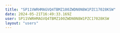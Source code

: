 ```yaml
---
title: "SP11VWRHMAGVQ4TBMZ100ZWDN0N8W1PZC17028KSW"
date: 2024-05-21T16:49:33.169Z
user: SP11VWRHMAGVQ4TBMZ100ZWDN0N8W1PZC17028KSW
layout: "users"
---
```

    